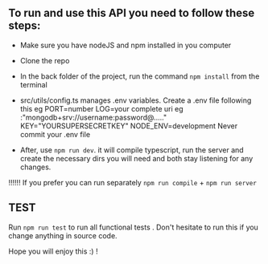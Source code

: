 ## To run and use this API you need to follow these steps:

* Make sure you have nodeJS and npm installed in you computer

* Clone the repo

* In the back folder of the project, run the command `npm install` from the terminal

* src/utils/config.ts manages .env variables. 
    Create a .env file following this eg 
        PORT=number
        LOG=your complete uri eg :"mongodb+srv://username:password@....."
        KEY="YOURSUPERSECRETKEY"
        NODE_ENV=development
    Never commit your .env file

* After, use `npm run dev`. it will compile typescript, run the server and create the necessary dirs you will need and both stay listening for any changes. 

!!!!!! If you prefer you can run separately `npm run compile` + `npm run server`


## TEST
Run `npm run test` to run all functional tests . Don't hesitate to run this if you change anything in source code. 

Hope you will enjoy this :) !